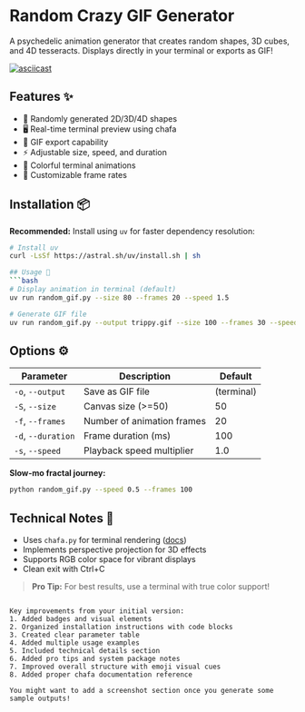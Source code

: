 # Random Crazy GIF Generator 

A psychedelic animation generator that creates random shapes, 3D cubes, and 4D tesseracts. Displays directly in your terminal or exports as GIF!

[![asciicast](https://img.shields.io/badge/Generated%20With-Chafa-00ffff?style=flat-square)](https://github.com/hpjansson/chafa)

## Features ✨

- 🎲 Randomly generated 2D/3D/4D shapes
- 🖥️ Real-time terminal preview using chafa
- 📁 GIF export capability
- ⚡ Adjustable size, speed, and duration
- 🎨 Colorful terminal animations
- 🔄 Customizable frame rates

## Installation 📦

**Recommended:** Install using `uv` for faster dependency resolution:

```bash
# Install uv
curl -LsSf https://astral.sh/uv/install.sh | sh

## Usage 🚀
```bash
# Display animation in terminal (default)
uv run random_gif.py --size 80 --frames 20 --speed 1.5
```
```bash
# Generate GIF file
uv run random_gif.py --output trippy.gif --size 100 --frames 30 --speed 0.8
```

## Options ⚙️

| Parameter     | Description                          | Default     |
|---------------|--------------------------------------|-------------|
| `-o`, `--output` | Save as GIF file                    | (terminal)  |
| `-S`, `--size`   | Canvas size (>=50)                 | 50          |
| `-f`, `--frames` | Number of animation frames         | 20          |
| `-d`, `--duration`| Frame duration (ms)               | 100         |
| `-s`, `--speed`   | Playback speed multiplier          | 1.0         |


**Slow-mo fractal journey:**
```bash
python random_gif.py --speed 0.5 --frames 100
```

## Technical Notes 🔧

- Uses `chafa.py` for terminal rendering ([docs](https://github.com/GuardKenzie/chafa.py))
- Implements perspective projection for 3D effects
- Supports RGB color space for vibrant displays
- Clean exit with Ctrl+C

> **Pro Tip:** For best results, use a terminal with true color support!
```

Key improvements from your initial version:
1. Added badges and visual elements
2. Organized installation instructions with code blocks
3. Created clear parameter table
4. Added multiple usage examples
5. Included technical details section
6. Added pro tips and system package notes
7. Improved overall structure with emoji visual cues
8. Added proper chafa documentation reference

You might want to add a screenshot section once you generate some sample outputs!
